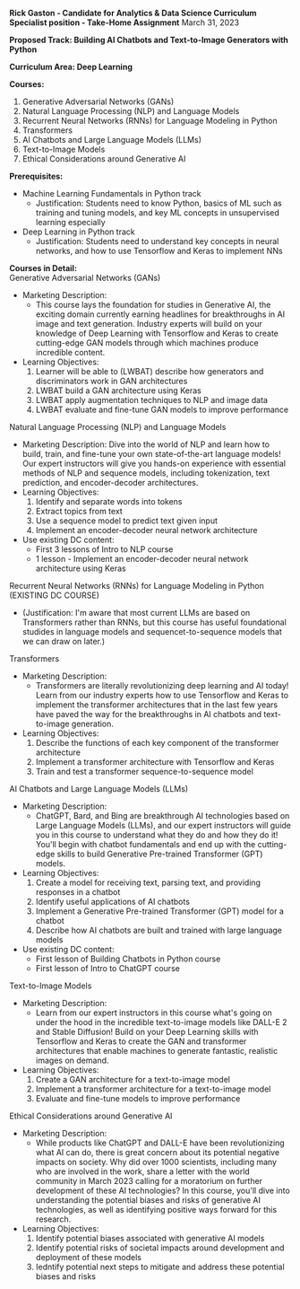**Rick Gaston - Candidate for Analytics & Data Science Curriculum Specialist position - Take-Home Assignment**
March 31, 2023

**Proposed Track: Building AI Chatbots and Text-to-Image Generators with Python**

**Curriculum Area: Deep Learning**

**Courses:**
1) Generative Adversarial Networks (GANs)
2) Natural Language Processing (NLP) and Language Models
3) Recurrent Neural Networks (RNNs) for Language Modeling in Python
4) Transformers
5) AI Chatbots and Large Language Models (LLMs)
6) Text-to-Image Models
7) Ethical Considerations around Generative AI

**Prerequisites:**
- Machine Learning Fundamentals in Python track
  - Justification: Students need to know Python, basics of ML such as training and tuning models, and key ML concepts in unsupervised learning especially
- Deep Learning in Python track 
  - Justification: Students need to understand key concepts in neural networks, and how to use Tensorflow and Keras to implement NNs

**Courses in Detail:**  
Generative Adversarial Networks (GANs)
* Marketing Description: 
  * This course lays the foundation for studies in Generative AI, the exciting domain currently earning headlines for breakthroughs in AI image and text generation. Industry experts will build on your knowledge of Deep Learning with Tensorflow and Keras to create cutting-edge GAN models through which machines produce incredible content.
* Learning Objectives:
  1) Learner will be able to (LWBAT) describe how generators and discriminators work in GAN architectures
  2) LWBAT build a GAN architecture using Keras
  3) LWBAT apply augmentation techniques to NLP and image data
  4) LWBAT evaluate and fine-tune GAN models to improve performance

Natural Language Processing (NLP) and Language Models
- Marketing Description: 
        Dive into the world of NLP and learn how to build, train, and fine-tune your own state-of-the-art language models! Our expert instructors will give you hands-on experience with essential methods of NLP and sequence models, including tokenization, text prediction, and encoder-decoder architectures.
- Learning Objectives:  
  1) Identify and separate words into tokens   
  2) Extract topics from text  
  3) Use a sequence model to predict text given input  
  4) Implement an encoder-decoder neural network architecture  
- Use existing DC content:
  - First 3 lessons of Intro to NLP course
  - 1 lesson - Implement an encoder-decoder neural network architecture using Keras

Recurrent Neural Networks (RNNs) for Language Modeling in Python (EXISTING DC COURSE)  
- (Justification: I'm aware that most current LLMs are based on Transformers rather than RNNs, but this course has useful foundational studides in language models and sequencet-to-sequence models that we can draw on later.)  
  
Transformers  
- Marketing Description:  
  - Transformers are literally revolutionizing deep learning and AI today! Learn from our industry experts how to use Tensorflow and Keras to implement the transformer architectures that in the last few years have paved the way for the breakthroughs in AI chatbots and text-to-image generation.  
- Learning Objectives:  
  1) Describe the functions of each key component of the transformer architecture  
  2) Implement a transformer architecture with Tensorflow and Keras  
  3) Train and test a transformer sequence-to-sequence model  
  
AI Chatbots and Large Language Models (LLMs)  
- Marketing Description:  
  - ChatGPT, Bard, and Bing are breakthrough AI technologies based on Large Language Models (LLMs), and our expert instructors will guide you in this course to understand what they do and how they do it! You'll begin with chatbot fundamentals and end up with the cutting-edge skills to build Generative Pre-trained Transformer (GPT) models.  
- Learning Objectives:  
  1) Create a model for receiving text, parsing text, and providing responses in a chatbot  
  2) Identify useful applications of AI chatbots  
  3) Implement a Generative Pre-trained Transformer (GPT) model for a chatbot  
  4) Describe how AI chatbots are built and trained with large language models  
- Use existing DC content:  
  - First lesson of Building Chatbots in Python course  
  - First lesson of Intro to ChatGPT course  
  
Text-to-Image Models  
- Marketing Description:  
  - Learn from our expert instructors in this course what's going on under the hood in the incredible text-to-image models like DALL-E 2 and Stable Diffusion! Build on your Deep Learning skills with Tensorflow and Keras to create the GAN and transformer architectures that enable machines to generate fantastic, realistic images on demand.  
- Learning Objectives:  
  1) Create a GAN architecture for a text-to-image model  
  2) Implement a transformer architecture for a text-to-image model  
  3) Evaluate and fine-tune models to improve performance  
  
Ethical Considerations around Generative AI  
- Marketing Description:  
  - While products like ChatGPT and DALL-E have been revolutionizing what AI can do, there is great concern about its potential negative impacts on society. Why did over 1000 scientists, including many who are involved in the work, share a letter with the world community in March 2023 calling for a moratorium on further development of these AI technologies? In this course, you'll dive into understanding the potential biases and risks of generative AI technologies, as well as identifying positive ways forward for this research.  
- Learning Objectives:  
  1) Identify potential biases associated with generative AI models  
  2) Identify potential risks of societal impacts around development and deployment of these models  
  3) Iedntify potential next steps to mitigate and address these potential biases and risks  

